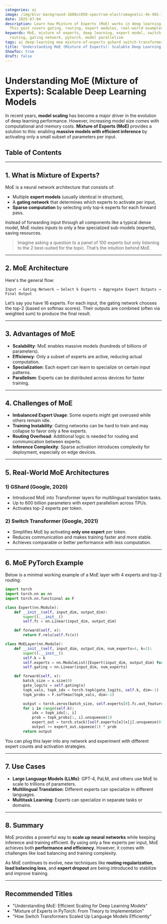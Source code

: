 ```yaml
---
categories: ai
image: /img/blur-background-1680x1050-spectrum-electromagnetic-4k-901-1.jpg
date: 2025-07-04
description: Learn how Mixture of Experts (MoE) works in deep learning to scale models efficiently.
  This post covers gating, routing, expert modules, real-world examples, and implementation in PyTorch.
keywords: MoE, mixture of experts, deep learning, expert model, switch transformer, gshard,
  routing, gating network, pytorch, model parallelism
tags: ai deep-learning moe mixture-of-experts gshard switch-transformer routing gating-model tensorflow pytorch
title: 'Understanding MoE (Mixture of Experts): Scalable Deep Learning Models'
ShowToc: true
draft: false
---
```

# Understanding MoE (Mixture of Experts): Scalable Deep Learning Models

In recent years, **model scaling** has become a major driver in the evolution of deep learning performance. However, increasing model size comes with computational and memory costs. **Mixture of Experts (MoE)** provides a solution to this: enabling **massive models with efficient inference** by activating only a small subset of parameters per input.

## Table of Contents
---
## 1. What is Mixture of Experts?

MoE is a neural network architecture that consists of:

- Multiple **expert models** (usually identical in structure),
- A **gating network** that determines which experts to activate per input,
- **Sparse computation** by selecting only top-k experts for each forward pass.

Instead of forwarding input through all components like a typical dense model, MoE routes inputs to only a few specialized sub-models (experts), saving resources.

> Imagine asking a question to a panel of 100 experts but only listening to the 2 best-suited for the topic. That’s the intuition behind MoE.

---

## 2. MoE Architecture

Here's the general flow:

```text
Input → Gating Network → Select k Experts → Aggregate Expert Outputs → Final Output
````

Let’s say you have 16 experts. For each input, the gating network chooses the top-2 (based on softmax scores). Their outputs are combined (often via weighted sum) to produce the final result.

---

## 3. Advantages of MoE

* **Scalability**: MoE enables massive models (hundreds of billions of parameters).
* **Efficiency**: Only a subset of experts are active, reducing actual computation.
* **Specialization**: Each expert can learn to specialize on certain input patterns.
* **Parallelism**: Experts can be distributed across devices for faster training.

---

## 4. Challenges of MoE

* **Imbalanced Expert Usage**: Some experts might get overused while others remain idle.
* **Training Instability**: Gating networks can be hard to train and may collapse to favor only a few experts.
* **Routing Overhead**: Additional logic is needed for routing and communication between experts.
* **Inference Complexity**: Sparse activation introduces complexity for deployment, especially on edge devices.

---

## 5. Real-World MoE Architectures

### 1) GShard (Google, 2020)

* Introduced MoE into Transformer layers for multilingual translation tasks.
* Up to 600 billion parameters with expert parallelism across TPUs.
* Activates top-2 experts per token.

### 2) Switch Transformer (Google, 2021)

* Simplifies MoE by activating **only one expert** per token.
* Reduces communication and makes training faster and more stable.
* Achieves comparable or better performance with less computation.

---

## 6. MoE PyTorch Example

Below is a minimal working example of a MoE layer with 4 experts and top-2 routing:

```python
import torch
import torch.nn as nn
import torch.nn.functional as F

class Expert(nn.Module):
    def __init__(self, input_dim, output_dim):
        super().__init__()
        self.fc = nn.Linear(input_dim, output_dim)

    def forward(self, x):
        return F.relu(self.fc(x))

class MoELayer(nn.Module):
    def __init__(self, input_dim, output_dim, num_experts=4, k=2):
        super().__init__()
        self.k = k
        self.experts = nn.ModuleList([Expert(input_dim, output_dim) for _ in range(num_experts)])
        self.gating = nn.Linear(input_dim, num_experts)

    def forward(self, x):
        batch_size = x.size(0)
        gate_logits = self.gating(x)
        topk_vals, topk_idx = torch.topk(gate_logits, self.k, dim=-1)
        topk_probs = F.softmax(topk_vals, dim=-1)

        output = torch.zeros(batch_size, self.experts[0].fc.out_features).to(x.device)
        for i in range(self.k):
            idx = topk_idx[:, i]
            prob = topk_probs[:, i].unsqueeze(1)
            expert_out = torch.stack([self.experts[e](x[j].unsqueeze(0)) for j, e in enumerate(idx)])
            output += expert_out.squeeze(1) * prob
        return output
```

You can plug this layer into any network and experiment with different expert counts and activation strategies.

---

## 7. Use Cases

* **Large Language Models (LLMs)**: GPT-4, PaLM, and others use MoE to scale to trillions of parameters.
* **Multilingual Translation**: Different experts can specialize in different languages.
* **Multitask Learning**: Experts can specialize in separate tasks or domains.

---

## 8. Summary

MoE provides a powerful way to **scale up neural networks** while keeping inference and training efficient. By using only a few experts per input, MoE achieves both **performance and efficiency**. However, it comes with challenges like load balancing and training complexity.

As MoE continues to evolve, new techniques like **routing regularization**, **load balancing loss**, and **expert dropout** are being introduced to stabilize and improve training.

---

## Recommended Titles

* "Understanding MoE: Efficient Scaling for Deep Learning Models"
* "Mixture of Experts in PyTorch: From Theory to Implementation"
* "How Switch Transformers Scaled Up Language Models Efficiently"